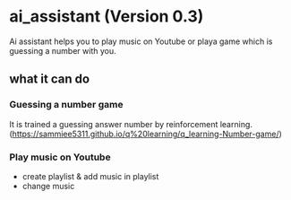# ai_assistant (Version 0.3)

Ai assistant helps you to play music on Youtube or playa game which is guessing a number with you.

## what it can do

### Guessing a number game
It is trained a guessing answer number by reinforcement learning. (https://sammiee5311.github.io/q%20learning/q_learning-Number-game/)

### Play music on Youtube
+ create playlist & add music in playlist
+ change music
